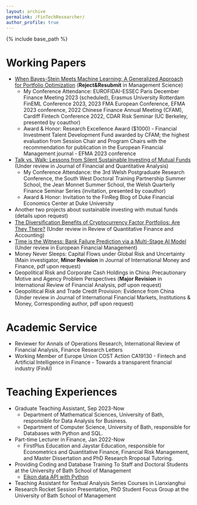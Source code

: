 ```yaml
---
layout: archive
permalink: /FinTechResearcher/
author_profile: true
---
```


{% include base_path %}

Working Papers 
======
* <a href="https://papers.ssrn.com/sol3/papers.cfm?abstract_id=4229499" target="_blank">When Bayes-Stein Meets Machine Learning: A Generalized Approach for Portfolio Optimization</a> (**Reject&Resubmit** in Management Science)
  * My Conference Attendance: EUROFIDAI-ESSEC Paris December Finance Meeting 2023 (scheduled), Erasmus University Rotterdam FinEML Conference 2023, 2023 FMA European Conference, EFMA 2023 conference, 2022 Chinese Finance Annual Meeting (CFAM), Cardiff Fintech Conference 2022, CDAR Risk Seminar (UC Berkeley, presented by coauthor)
  * Award & Honor: Research Excellence Award ($1000) - Financial Investment Talent Development Fund awarded by CFAM; the highest evaluation from Session Chair and Program Chairs with the recommendation for publication in the European Financial Management journal - EFMA 2023 conference
* <a href="https://papers.ssrn.com/sol3/papers.cfm?abstract_id=4602285" target="_blank">Talk vs. Walk: Lessons from Silent Sustainable Investing of Mutual Funds</a> (Under review in Journal of Financial and Quantitative Analysis)
  * My Conference Attendance: the 3rd Welsh Postgraduate Research Conference, the South West Doctoral Training Partnership Summer School, the Jean Monnet Summer School, the Welsh Quarterly Finance Seminar Series (invitation, presented by coauthor) 
  * Award & Honor: Invitation to the FinReg Blog of Duke Financial Economics Center at Duke University
* Another two projects about sustainable investing with mutual funds (details upon request)
* <a href="https://papers.ssrn.com/sol3/papers.cfm?abstract_id=4319598" target="_blank">The Diversiﬁcation Beneﬁts of Cryptocurrency Factor Portfolios: Are They There?</a> (Under review in Review of Quantitative Finance and Accounting)
* <a href="https://papers.ssrn.com/sol3/papers.cfm?abstract_id=4352477" target="_blank">Time is the Witness: Bank Failure Prediction via a Multi-Stage AI Model</a> (Under review in European Financial Management)
* Money Never Sleeps: Capital Flows under Global Risk and Uncertainty (Main investigator, **Minor Revision** in Journal of International Money and Finance, pdf upon request)
* Geopolitical Risk and Corporate Cash Holdings in China: Precautionary Motive and Agency Problem Perspectives (**Major Revision** in International Review of Financial Analysis, pdf upon request)
* Geopolitical Risk and Trade Credit Provision: Evidence from China (Under review in Journal of International Financial Markets, Institutions & Money, Corresponding author, pdf upon request)

Academic Service
======
* Reviewer for Annals of Operations Research, International Review of Financial Analysis, Finance Research Letters
* Working Member of Europe Union COST Action CA19130 - Fintech and Artificial Intelligence in Finance - Towards a transparent financial industry (FinAI)
  
Teaching Experiences 
======
* Graduate Teaching Assistant, Sep 2023-Now
  * Department of Mathematical Sciences, University of Bath, responsible for Data Analysis for Business.
  * Department of Computer Science, University of Bath, responsible for Databases with Python and SQL.
* Part-time Lecturer in Finance, Jan 2022-Now
  * FirstPlus Education and Jaystar Education, responsible for Econometrics and Quantitative Finance, Financial Risk Management, and Master Dissertation and PhD Research Rroposal Tutoring.
* Providing Coding and Database Training To Staff and Doctoral Students at the University of Bath School of Management
  * <a href="https://www.youtube.com/watch?v=5w0DTszME64" target="_blank">Eikon data API with Python</a>
* Teaching Assistant for Textual Analysis Series Courses in Lianxianghui
* Research Rocket Session Presentation, PhD Student Focus Group at the University of Bath School of Management 

